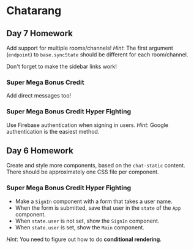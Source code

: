 # Chatarang

## Day 7 Homework

Add support for multiple rooms/channels! _Hint_: The first argument (`endpoint`) to `base.syncState` should be different for each room/channel.

Don't forget to make the sidebar links work!

### Super Mega Bonus Credit

Add direct messages too!

### Super Mega Bonus Credit Hyper Fighting

Use Firebase authentication when signing in users. _Hint_: Google authentication is the easiest method.


## Day 6 Homework

Create and style more components, based on the `chat-static` content. There should be approximately one CSS file per component.


### Super Mega Bonus Credit Hyper Fighting

* Make a `SignIn` component with a form that takes a user name.
* When the form is submitted, save that user in the `state` of the `App` component.
* When `state.user` is not set, show the `SignIn` component.
* When `state.user` is set, show the `Main` component.

_Hint_: You need to figure out how to do **conditional rendering**.
